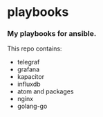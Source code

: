 # playbooks

### My playbooks for ansible.

This repo contains:

- telegraf
- grafana
- kapacitor
- influxdb
- atom and packages
- nginx
- golang-go
